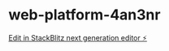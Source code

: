 # web-platform-4an3nr

[Edit in StackBlitz next generation editor ⚡️](https://stackblitz.com/~/github.com/hollyjoypetty/web-platform-4an3nr)